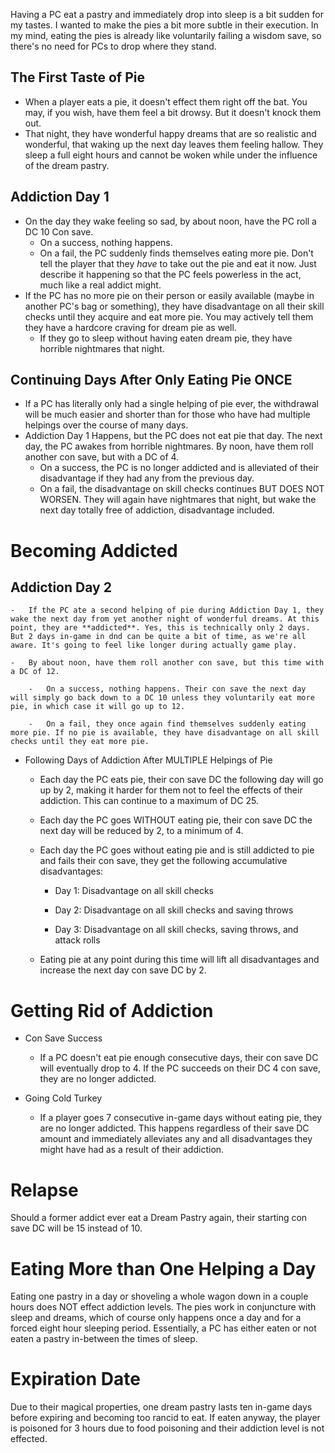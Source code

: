 Having a PC eat a pastry and immediately drop into sleep is a bit sudden for my tastes. I wanted to make the pies a bit more subtle in their execution. In my mind, eating the pies is already like voluntarily failing a wisdom save, so there's no need for PCs to drop where they stand.

## The First Taste of Pie
- When a player eats a pie, it doesn't effect them right off the bat. You may, if you wish, have them feel a bit drowsy. But it doesn't knock them out.
- That night, they have wonderful happy dreams that are so realistic and wonderful, that waking up the next day leaves them feeling hallow. They sleep a full eight hours and cannot be woken while under the influence of the dream pastry.

## Addiction Day 1
- On the day they wake feeling so sad, by about noon, have the PC roll a DC 10 Con save.
	- On a success, nothing happens.
	- On a fail, the PC suddenly finds themselves eating more pie. Don't tell the player that they _have_ to take out the pie and eat it now. Just describe it happening so that the PC feels powerless in the act, much like a real addict might.
- If the PC has no more pie on their person or easily available (maybe in another PC's bag or something), they have disadvantage on all their skill checks until they acquire and eat more pie. You may actively tell them they have a hardcore craving for dream pie as well.
	- If they go to sleep without having eaten dream pie, they have horrible nightmares that night.

## Continuing Days After Only Eating Pie ONCE
- If a PC has literally only had a single helping of pie ever, the withdrawal will be much easier and shorter than for those who have had multiple helpings over the course of many days.
- Addiction Day 1 Happens, but the PC does not eat pie that day. The next day, the PC awakes from horrible nightmares. By noon, have them roll another con save, but with a DC of 4.
	- On a success, the PC is no longer addicted and is alleviated of their disadvantage if they had any from the previous day.
	- On a fail, the disadvantage on skill checks continues BUT DOES NOT WORSEN. They will again have nightmares that night, but wake the next day totally free of addiction, disadvantage included.

# Becoming Addicted
## Addiction Day 2
    -   If the PC ate a second helping of pie during Addiction Day 1, they wake the next day from yet another night of wonderful dreams. At this point, they are **addicted**. Yes, this is technically only 2 days. But 2 days in-game in dnd can be quite a bit of time, as we're all aware. It's going to feel like longer during actually game play.
        
    -   By about noon, have them roll another con save, but this time with a DC of 12.
        
        -   On a success, nothing happens. Their con save the next day will simply go back down to a DC 10 unless they voluntarily eat more pie, in which case it will go up to 12.
            
        -   On a fail, they once again find themselves suddenly eating more pie. If no pie is available, they have disadvantage on all skill checks until they eat more pie.
            
-   Following Days of Addiction After MULTIPLE Helpings of Pie
    
    -   Each day the PC eats pie, their con save DC the following day will go up by 2, making it harder for them not to feel the effects of their addiction. This can continue to a maximum of DC 25.
        
    -   Each day the PC goes WITHOUT eating pie, their con save DC the next day will be reduced by 2, to a minimum of 4.
        
    -   Each day the PC goes without eating pie and is still addicted to pie and fails their con save, they get the following accumulative disadvantages:
        
        -   Day 1: Disadvantage on all skill checks
            
        -   Day 2: Disadvantage on all skill checks and saving throws
            
        -   Day 3: Disadvantage on all skill checks, saving throws, and attack rolls
            
    -   Eating pie at any point during this time will lift all disadvantages and increase the next day con save DC by 2.
        

# Getting Rid of Addiction

-   Con Save Success
    
    -   If a PC doesn't eat pie enough consecutive days, their con save DC will eventually drop to 4. If the PC succeeds on their DC 4 con save, they are no longer addicted.
        
-   Going Cold Turkey
    
    -   If a player goes 7 consecutive in-game days without eating pie, they are no longer addicted. This happens regardless of their save DC amount and immediately alleviates any and all disadvantages they might have had as a result of their addiction.
        

# Relapse

Should a former addict ever eat a Dream Pastry again, their starting con save DC will be 15 instead of 10.

# Eating More than One Helping a Day

Eating one pastry in a day or shoveling a whole wagon down in a couple hours does NOT effect addiction levels. The pies work in conjuncture with sleep and dreams, which of course only happens once a day and for a forced eight hour sleeping period. Essentially, a PC has either eaten or not eaten a pastry in-between the times of sleep.

# Expiration Date

Due to their magical properties, one dream pastry lasts ten in-game days before expiring and becoming too rancid to eat. If eaten anyway, the player is poisoned for 3 hours due to food poisoning and their addiction level is not effected.